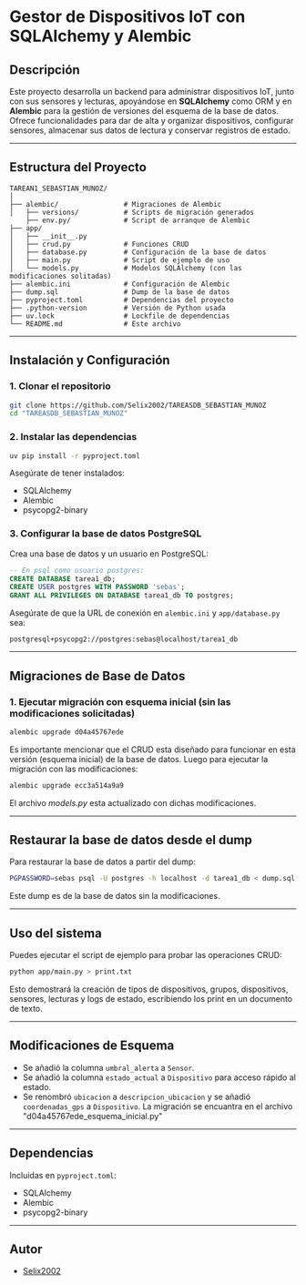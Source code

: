 # Gestor de Dispositivos IoT con SQLAlchemy y Alembic

## Descripción

Este proyecto desarrolla un backend para administrar dispositivos IoT, junto con sus sensores y lecturas, apoyándose en **SQLAlchemy** como ORM y en **Alembic** para la gestión de versiones del esquema de la base de datos. Ofrece funcionalidades para dar de alta y organizar dispositivos, configurar sensores, almacenar sus datos de lectura y conservar registros de estado.


---

## Estructura del Proyecto

```
TAREAN1_SEBASTIAN_MUNOZ/
│
├── alembic/                # Migraciones de Alembic
│   ├── versions/           # Scripts de migración generados
    ├── env.py/             # Script de arranque de Alembic
├── app/
│   ├── __init__.py
│   ├── crud.py             # Funciones CRUD
│   ├── database.py         # Configuración de la base de datos
│   ├── main.py             # Script de ejemplo de uso
│   └── models.py           # Modelos SQLAlchemy (con las modificaciones solitadas)
├── alembic.ini             # Configuración de Alembic
├── dump.sql                # Dump de la base de datos
├── pyproject.toml          # Dependencias del proyecto
├── .python-version         # Versión de Python usada
├── uv.lock                 # Lockfile de dependencias
└── README.md               # Este archivo
```

---

## Instalación y Configuración

### 1. Clonar el repositorio

```bash
git clone https://github.com/Selix2002/TAREASDB_SEBASTIAN_MUNOZ
cd "TAREASDB_SEBASTIAN_MUNOZ"
```

### 2. Instalar las dependencias

```bash
uv pip install -r pyproject.toml
```

Asegúrate de tener instalados:
- SQLAlchemy
- Alembic
- psycopg2-binary

### 3. Configurar la base de datos PostgreSQL

Crea una base de datos y un usuario en PostgreSQL:

```sql
-- En psql como usuario postgres:
CREATE DATABASE tarea1_db;
CREATE USER postgres WITH PASSWORD 'sebas';
GRANT ALL PRIVILEGES ON DATABASE tarea1_db TO postgres;
```

Asegúrate de que la URL de conexión en `alembic.ini` y `app/database.py` sea:

```
postgresql+psycopg2://postgres:sebas@localhost/tarea1_db
```

---

## Migraciones de Base de Datos

### 1. Ejecutar migración con esquema inicial (sin las modificaciones solicitadas)

```bash
alembic upgrade d04a45767ede

```
Es importante mencionar que el CRUD esta diseñado para funcionar en esta versión (esquema inicial) de la base de datos.
Luego para ejecutar la migración con las modificaciones:

```bash
alembic upgrade ecc3a514a9a9

```

El archivo *models.py* esta actualizado con dichas modificaciones.

---

## Restaurar la base de datos desde el dump

Para restaurar la base de datos a partir del dump:

```bash
PGPASSWORD=sebas psql -U postgres -h localhost -d tarea1_db < dump.sql
```
Este dump es de la base de datos sin la modificaciones.

---

## Uso del sistema

Puedes ejecutar el script de ejemplo para probar las operaciones CRUD:

```bash
python app/main.py > print.txt
```

Esto demostrará la creación de tipos de dispositivos, grupos, dispositivos, sensores, lecturas y logs de estado, escribiendo los print en un documento de texto.

---

## Modificaciones de Esquema

- Se añadió la columna `umbral_alerta` a `Sensor`.
- Se añadió la columna `estado_actual` a `Dispositivo` para acceso rápido al estado.
- Se renombró `ubicacion` a `descripcion_ubicacion` y se añadió `coordenadas_gps` a `Dispositivo`.
La migración se encuantra en el archivo "d04a45767ede_esquema_inicial.py"

---

## Dependencias

Incluidas en `pyproject.toml`:
- SQLAlchemy
- Alembic
- psycopg2-binary

---

## Autor

- [Selix2002](https://github.com/Selix2002/TAREASDB_SEBASTIAN_MUNOZ)